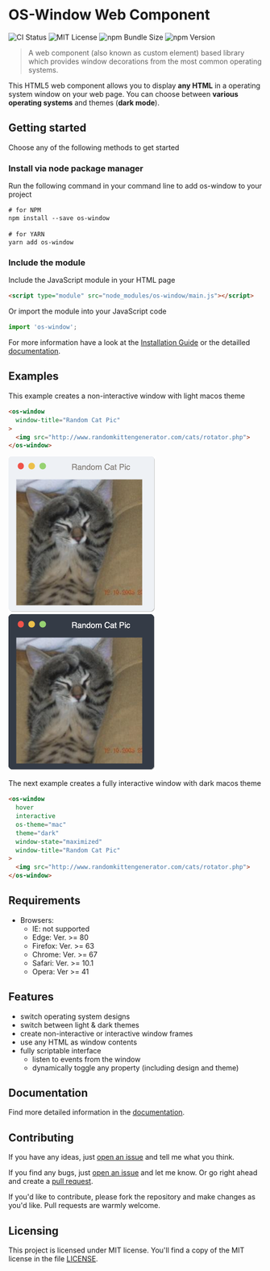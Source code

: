 # OS-Window Web Component
![CI Status](https://github.com/benjaminsattler/os-window/workflows/CI/badge.svg)
![MIT License](https://img.shields.io/github/license/benjaminsattler/os-window)
![npm Bundle Size](https://img.shields.io/bundlephobia/min/os-window")
![npm Version](https://img.shields.io/npm/v/os-window)

> A web component (also known as custom element) based library which provides window decorations from the most common operating systems.

This HTML5 web component allows you to display **any HTML** in a operating system window on your web page. You can choose between **various operating systems** and themes (**dark mode**).

## Getting started

Choose any of the following methods to get started

### Install via node package manager

Run the following command in your command line to add os-window to your project
```shell
# for NPM
npm install --save os-window

# for YARN
yarn add os-window
```

### Include the module

Include the JavaScript module in your HTML page
```html
<script type="module" src="node_modules/os-window/main.js"></script>
```

Or import the module into your JavaScript code
```javascript
import 'os-window';
```
For more information have a look at the [Installation Guide](./doc/installation.md) or the detailled [documentation](./doc/index.md).
## Examples

This example creates a non-interactive window with light macos theme
```html
<os-window
  window-title="Random Cat Pic"
>
  <img src="http://www.randomkittengenerator.com/cats/rotator.php">
</os-window>
```

![mac light theme](./doc/img/macos-light.png)
![mac dark theme](./doc/img/macos-dark.png)

The next example creates a fully interactive window with dark macos theme
```html
<os-window
  hover
  interactive
  os-theme="mac"
  theme="dark"
  window-state="maximized"
  window-title="Random Cat Pic"
>
  <img src="http://www.randomkittengenerator.com/cats/rotator.php">
</os-window>
```
## Requirements

  - Browsers:
    - IE: not supported
    - Edge: Ver. >= 80
    - Firefox: Ver. >= 63
    - Chrome: Ver. >= 67
    - Safari: Ver. >= 10.1
    - Opera: Ver >= 41

## Features

- switch operating system designs
- switch between light &amp; dark themes
- create non-interactive or interactive window frames
- use any HTML as window contents
- fully scriptable interface
  - listen to events from the window
  - dynamically toggle any property (including design and theme)

## Documentation

Find more detailed information in the [documentation](./doc/index.md).

## Contributing
If you have any ideas, just [open an issue][issues] and tell me what you think.

If you find any bugs, just [open an issue][issues] and let me know. Or go right ahead and create a [pull request][pulls].

If you'd like to contribute, please fork the repository and make changes as
you'd like. Pull requests are warmly welcome.

## Licensing

This project is licensed under MIT license. You'll find a copy of the MIT license in the file [LICENSE](LICENSE).

[issues]:https://github.com/benjaminsattler/os-window/issues/new
[pulls]:https://github.com/benjaminsattler/os-window/pulls
